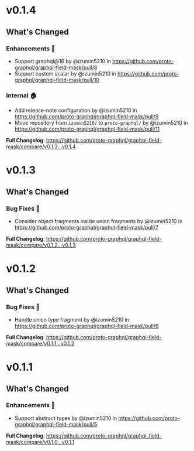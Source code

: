 # v0.1.4

<!-- Release notes generated using configuration in .github/release.yml at main -->

## What's Changed
### Enhancements 🚀
* Support graphql@16 by @izumin5210 in https://github.com/proto-graphql/graphql-field-mask/pull/8
* Support custom scalar by @izumin5210 in https://github.com/proto-graphql/graphql-field-mask/pull/10
### Internal 🏠
* Add release-note configuration by @izumin5210 in https://github.com/proto-graphql/graphql-field-mask/pull/9
* Move repository from `izumin5210/` to `proto-graphql/` by @izumin5210 in https://github.com/proto-graphql/graphql-field-mask/pull/11


**Full Changelog**: https://github.com/proto-graphql/graphql-field-mask/compare/v0.1.3...v0.1.4

# v0.1.3

## What's Changed
### Bug Fixes 🐛
* Consider object fragments inside union fragments by @izumin5210 in https://github.com/proto-graphql/graphql-field-mask/pull/7


**Full Changelog**: https://github.com/proto-graphql/graphql-field-mask/compare/v0.1.2...v0.1.3

# v0.1.2

## What's Changed
### Bug Fixes 🐛
* Handle union type fragment by @izumin5210 in https://github.com/proto-graphql/graphql-field-mask/pull/6


**Full Changelog**: https://github.com/proto-graphql/graphql-field-mask/compare/v0.1.1...v0.1.2

# v0.1.1

## What's Changed
### Enhancements 🚀
* Support abstract types by @izumin5210 in https://github.com/proto-graphql/graphql-field-mask/pull/5


**Full Changelog**: https://github.com/proto-graphql/graphql-field-mask/compare/v0.1.0...v0.1.1
